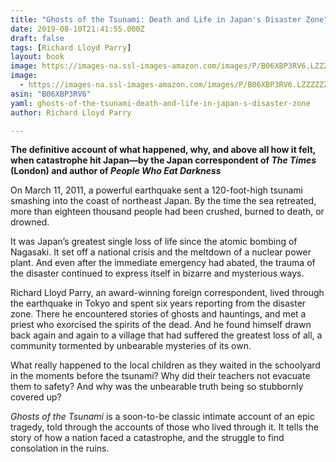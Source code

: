 ```yaml
---
title: "Ghosts of the Tsunami: Death and Life in Japan's Disaster Zone"
date: 2019-08-10T21:41:55.000Z
draft: false
tags: [Richard Lloyd Parry]
layout: book
image: https://images-na.ssl-images-amazon.com/images/P/B06XBP3RV6.LZZZZZZZ.jpg
image: 
  - https://images-na.ssl-images-amazon.com/images/P/B06XBP3RV6.LZZZZZZZ.jpg
asin: "B06XBP3RV6"
yaml: ghosts-of-the-tsunami-death-and-life-in-japan-s-disaster-zone
author: Richard Lloyd Parry

---
```



**The definitive account of what happened, why, and above all how it felt, when catastrophe hit Japan—by the Japan correspondent of *The Times* (London) and author of *People Who Eat Darkness***


On March 11, 2011, a powerful earthquake sent a 120-foot-high tsunami smashing into the coast of northeast Japan. By the time the sea retreated, more than eighteen thousand people had been crushed, burned to death, or drowned.

It was Japan’s greatest single loss of life since the atomic bombing of Nagasaki. It set off a national crisis and the meltdown of a nuclear power plant. And even after the immediate emergency had abated, the trauma of the disaster continued to express itself in bizarre and mysterious ways.

Richard Lloyd Parry, an award-winning foreign correspondent, lived through the earthquake in Tokyo and spent six years reporting from the disaster zone. There he encountered stories of ghosts and hauntings, and met a priest who exorcised the spirits of the dead. And he found himself drawn back again and again to a village that had suffered the greatest loss of all, a community tormented by unbearable mysteries of its own. 

What really happened to the local children as they waited in the schoolyard in the moments before the tsunami? Why did their teachers not evacuate them to safety? And why was the unbearable truth being so stubbornly covered up?

*Ghosts of the Tsunami* is a soon-to-be classic intimate account of an epic tragedy, told through the accounts of those who lived through it. It tells the story of how a nation faced a catastrophe, and the struggle to find consolation in the ruins.